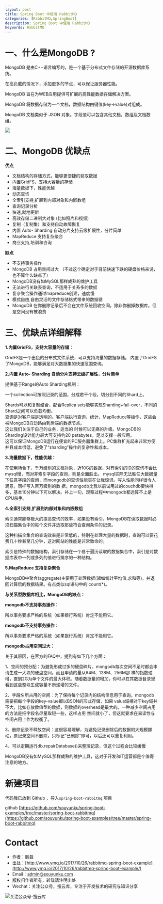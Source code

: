 ```yaml
---
layout: post
title: Spring Boot 中使用 RabbitMQ
categories: [RabbitMQ,SpringBoot]
description: Spring Boot 中使用 RabbitMQ
keywords: RabbitMQ 
---
```


# 一、什么是MongoDB ?

MongoDB 是由C++语言编写的，是一个基于分布式文件存储的开源数据库系统。

在高负载的情况下，添加更多的节点，可以保证服务器性能。

MongoDB 旨在为WEB应用提供可扩展的高性能数据存储解决方案。

MongoDB 将数据存储为一个文档，数据结构由键值(key=>value)对组成。

MongoDB 文档类似于 JSON 对象。字段值可以包含其他文档，数组及文档数组。

![ ][1]

# 二、MongoDB 优缺点

**优点**

- 文档结构的存储方式，能够更便捷的获取数据
- 内置GridFS，支持大容量的存储
- 海量数据下，性能优越
- 动态查询
- 全索引支持,扩展到内部对象和内嵌数组
- 查询记录分析
- 快速,就地更新
- 高效存储二进制大对象 (比如照片和视频)
- 复制（复制集）和支持自动故障恢复
- 内置 Auto- Sharding 自动分片支持云级扩展性，分片简单
- MapReduce 支持复杂聚合
- 商业支持,培训和咨询


**缺点**

- 不支持事务操作
- MongoDB 占用空间过大 （不过这个确定对于目前快速下跌的硬盘价格来说，也不算什么缺点了）
- MongoDB没有如MySQL那样成熟的维护工具
- 无法进行关联表查询，不适用于关系多的数据
- 复杂聚合操作通过mapreduce创建，速度慢
- 模式自由,自由灵活的文件存储格式带来的数据错
- MongoDB 在你删除记录后不会在文件系统回收空间。除非你删掉数据库。但是空间没有被浪费

# 三、优缺点详细解释

**1.内置GridFS，支持大容量的存储：**

GridFS是一个出色的分布式文件系统，可以支持海量的数据存储。
内置了GridFS了MongoDB，能够满足对大数据集的快速范围查询。

**2.内置 Auto- Sharding 自动分片支持云级扩展性，分片简单**

提供基于Range的Auto Sharding机制：

一个collection可按照记录的范围，分成若干个段，切分到不同的Shard上。

Shards可以和复制结合，配合Replica sets能够实现Sharding+fail-over，不同的Shard之间可以负载均衡。  
查询是对客户端是透明的。客户端执行查询，统计，MapReduce等操作，这些会被MongoDB自动路由到后端的数据节点。  
这让我们关注于自己的业务，适当的 时候可以无痛的升级。MongoDB的Sharding设计能力最大可支持约20 petabytes，足以支撑一般应用。  
这可以保证MongoDB运行在便宜的PC服务器集群上。PC集群扩充起来非常方便并且成本很低，避免了“sharding”操作的复杂性和成本。  
 
**3.海量数据下，性能优越：**

在使用场合下，千万级别的文档对象，近10G的数据，对有索引的ID的查询不会比mysql慢，而对非索引字段的查询，则是全面胜出。 mysql实际无法胜任大数据量下任意字段的查询，而mongodb的查询性能实在让我惊讶。写入性能同样很令人满意，同样写入百万级别的数 据，mongodb比我以前试用过的couchdb要快得多，基本10分钟以下可以解决。补上一句，观察过程中mongodb都远算不上是CPU杀手。

**4.全索引支持,扩展到内部对象和内嵌数组**

索引通常能够极大的提高查询的效率，如果没有索引，MongoDB在读取数据时必须扫描集合中的每个文件并选取那些符合查询条件的记录。

这种扫描全集合的查询效率是非常低的，特别在处理大量的数据时，查询可以要花费几十秒甚至几分钟，这对网站的性能是非常致命的。

索引是特殊的数据结构，索引存储在一个易于遍历读取的数据集合中，索引是对数据库表中一列或多列的值进行排序的一种结构。

**5.MapReduce 支持复杂聚合**

MongoDB中聚合(aggregate)主要用于处理数据(诸如统计平均值,求和等)，并返回计算后的数据结果。有点类似sql语句中的 count(*)。

**与关系型数据库相比，MongoDB的缺点：**

**mongodb不支持事务操作：**

所以事务要求严格的系统（如果银行系统）肯定不能用它。

**mongodb不支持事务操作：**

所以事务要求严格的系统（如果银行系统）肯定不能用它。

**mongodb占用空间过大：**

关于其原因，在官方的FAQ中，提到有如下几个方面：

1、空间的预分配：为避免形成过多的硬盘碎片，mongodb每次空间不足时都会申请生成一大块的硬盘空间，而且申请的量从64M、128M、256M那 样的指数递增，直到2G为单个文件的最大体积。随着数据量的增加，你可以在其数据目录里看到这些整块生成容量不断递增的文件。

2、字段名所占用的空间：为了保持每个记录内的结构信息用于查询，mongodb需要把每个字段的key-value都以BSON的形式存储，如果 value域相对于key域并不大，比如存放数值型的数据，则数据的overhead是最大的。一种减少空间占用的方法是把字段名尽量取短一些，这样占用 空间就小了，但这就要求在易读性与空间占用上作为权衡了。

3、删除记录不释放空间：这很容易理解，为避免记录删除后的数据的大规模挪动，原记录空间不删除，只标记“已删除”即可，以后还可以重复利用。

4、可以定期运行db.repairDatabase()来整理记录，但这个过程会比较缓慢

MongoDB没有如MySQL那样成熟的维护工具，这对于开发和IT运营都是个值得注意的地方。

# 新建项目







[1]: http://www.ymq.io/images/2017/rabbit/example/1.png
[2]: http://www.ymq.io/images/2017/rabbit/example/2.png
[3]: http://www.ymq.io/images/2017/rabbit/example/3.png
[4]: http://www.ymq.io/images/2017/rabbit/example/4.png



代码我已放到 Github ，导入`spring-boot-rabbitmq` 项目 

github [https://github.com/souyunku/spring-boot-examples/tree/master/spring-boot-rabbitmq](https://github.com/souyunku/spring-boot-examples/tree/master/spring-boot-rabbitmq)


# Contact

 - 作者：鹏磊  
 - 出处：[http://www.ymq.io/2017/10/26/rabbitmq-spring-boot-example](http://www.ymq.io/2017/10/26/rabbitmq-spring-boot-example/)  
 - Email：[admin@souyunku.com](admin@souyunku.com)  
 - 版权归作者所有，转载请注明出处
 - Wechat：关注公众号，搜云库，专注于开发技术的研究与知识分享
 
![关注公众号-搜云库](http://www.ymq.io/images/souyunku.png "搜云库")



